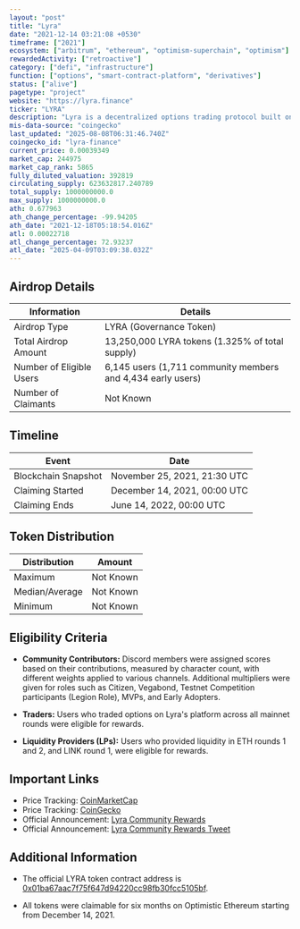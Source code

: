 ```yaml
---
layout: "post"
title: "Lyra"
date: "2021-12-14 03:21:08 +0530"
timeframe: ["2021"]
ecosystem: ["arbitrum", "ethereum", "optimism-superchain", "optimism"]
rewardedActivity: ["retroactive"]
category: ["defi", "infrastructure"]
function: ["options", "smart-contract-platform", "derivatives"]
status: ["alive"]
pagetype: "project"
website: "https://lyra.finance"
ticker: "LYRA"
description: "Lyra is a decentralized options trading protocol built on the Optimism layer-2 scaling solution for Ethereum."
mis-data-source: "coingecko"
last_updated: "2025-08-08T06:31:46.740Z"
coingecko_id: "lyra-finance"
current_price: 0.00039349
market_cap: 244975
market_cap_rank: 5865
fully_diluted_valuation: 392819
circulating_supply: 623632817.240789
total_supply: 1000000000.0
max_supply: 1000000000.0
ath: 0.677963
ath_change_percentage: -99.94205
ath_date: "2021-12-18T05:18:54.016Z"
atl: 0.00022718
atl_change_percentage: 72.93237
atl_date: "2025-04-09T03:09:38.032Z"
---
```


## Airdrop Details

| Information              | Details                                                     |
| ------------------------ | ----------------------------------------------------------- |
| Airdrop Type             | LYRA (Governance Token)                                     |
| Total Airdrop Amount     | 13,250,000 LYRA tokens (1.325% of total supply)             |
| Number of Eligible Users | 6,145 users (1,711 community members and 4,434 early users) |
| Number of Claimants      | Not Known                                                   |

## Timeline

| Event               | Date                         |
| ------------------- | ---------------------------- |
| Blockchain Snapshot | November 25, 2021, 21:30 UTC |
| Claiming Started    | December 14, 2021, 00:00 UTC |
| Claiming Ends       | June 14, 2022, 00:00 UTC     |

## Token Distribution

| Distribution   | Amount    |
| -------------- | --------- |
| Maximum        | Not Known |
| Median/Average | Not Known |
| Minimum        | Not Known |

## Eligibility Criteria

- **Community Contributors:** Discord members were assigned scores based on their contributions, measured by character count, with different weights applied to various channels. Additional multipliers were given for roles such as Citizen, Vegabond, Testnet Competition participants (Legion Role), MVPs, and Early Adopters.

- **Traders:** Users who traded options on Lyra's platform across all mainnet rounds were eligible for rewards.

- **Liquidity Providers (LPs):** Users who provided liquidity in ETH rounds 1 and 2, and LINK round 1, were eligible for rewards.

## Important Links

- Price Tracking: [CoinMarketCap](https://coinmarketcap.com/currencies/lyra-finance/)
- Price Tracking: [CoinGecko](https://www.coingecko.com/en/coins/lyra-finance)
- Official Announcement: [Lyra Community Rewards](https://blog.lyra.finance/lyra-community-rewards/)
- Official Announcement: [Lyra Community Rewards Tweet](https://x.com/derivexyz/status/1466222054915522566)
## Additional Information

- The official LYRA token contract address is [0x01ba67aac7f75f647d94220cc98fb30fcc5105bf](https://etherscan.io/token/0x01ba67aac7f75f647d94220cc98fb30fcc5105bf).

- All tokens were claimable for six months on Optimistic Ethereum starting from December 14, 2021.